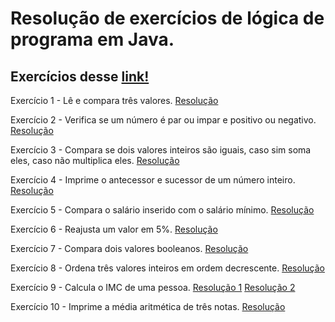 # Resolução de exercícios de lógica de programa em Java.

## Exercícios desse [link!](https://www.dio.me/articles/lista-de-exercicios-para-treinar-logica-de-programacao)

Exercício 1 - Lê e compara três valores.
[Resolução](https://github.com/RobinHtz/ResolucaoExercicios/blob/main/src/exercicio_1/Resolucao.java)

Exercício 2 - Verifica se um número é par ou impar e positivo ou negativo.
[Resolução](https://github.com/RobinHtz/ResolucaoExercicios/blob/main/src/exercicio_2/Resolucao.java)

Exercício 3 - Compara se dois valores inteiros são iguais, caso sim soma eles, caso não multiplica eles.
[Resolução](https://github.com/RobinHtz/ResolucaoExercicios/blob/main/src/exercicio_3/Resolucao.java)

Exercício 4 - Imprime o antecessor e sucessor de um número inteiro.
[Resolução](https://github.com/RobinHtz/ResolucaoExercicios/blob/main/src/exercicio_4/Resolucao.java)

Exercício 5 - Compara o salário inserido com o salário mínimo.
[Resolução](https://github.com/RobinHtz/ResolucaoExercicios/blob/main/src/exercicio_5/Resolucao.java)

Exercício 6 - Reajusta um valor em 5%.
[Resolução](https://github.com/RobinHtz/ResolucaoExercicios/blob/main/src/exercicio_6/Resolucao.java)

Exercício 7 - Compara dois valores booleanos.
[Resolução](https://github.com/RobinHtz/ResolucaoExercicios/blob/main/src/exercicio_7/Resolucao.java)

Exercício 8 - Ordena três valores inteiros em ordem decrescente.
[Resolução](https://github.com/RobinHtz/ResolucaoExercicios/blob/main/src/exercicio_8/Resolucao.java)

Exercício 9 - Calcula o IMC de uma pessoa.
[Resolução 1](https://github.com/RobinHtz/ResolucaoExercicios/blob/main/src/exercicio_9/resolucao1/Resolucao.java)
[Resolução 2](https://github.com/RobinHtz/ResolucaoExercicios/tree/main/src/exercicio_9/resolucao2)

Exercício 10 - Imprime a média aritmética de três notas.
[Resolução](https://github.com/RobinHtz/ResolucaoExercicios/blob/main/src/exercicio_10/Resolucao.java)
